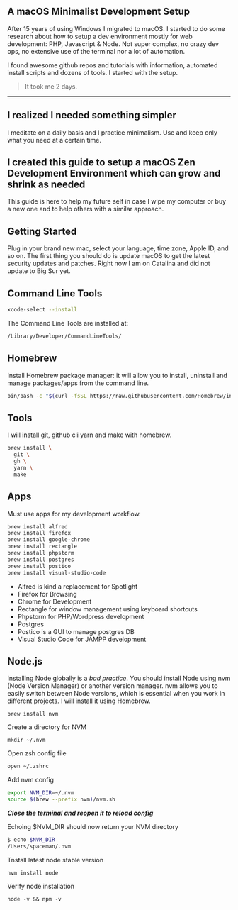 ## A macOS Minimalist Development Setup

After 15 years of using Windows I migrated to macOS. I started to do some research about how to setup a dev environment mostly for web development: PHP, Javascript & Node. Not super complex, no crazy dev ops, no extensive use of the terminal nor a lot of automation.

I found awesome github repos and tutorials with information, automated install scripts and dozens of tools. 
I started with the setup.

> It took me 2 days.  

---

## I realized I needed something simpler

I meditate on a daily basis and I practice minimalism. Use and keep only what you need at a certain time.

## I created this guide to setup a macOS Zen Development Environment which can grow and shrink as needed
This guide is here to help my future self in case I wipe my computer or buy a new one and to help others with a similar approach. 

## Getting Started
Plug in your brand new mac, select your language, time zone, Apple ID, and so on. The first thing you should do is update macOS to get the latest security updates and patches. Right now I am on Catalina and did not update to Big Sur yet.
## Command Line Tools
```bash
xcode-select --install
```

The Command Line Tools are installed at:
```bash
/Library/Developer/CommandLineTools/
```

## Homebrew
Install Homebrew package manager: it will allow you to install, uninstall and manage packages/apps from the command line.

```bash
bin/bash -c "$(curl -fsSL https://raw.githubusercontent.com/Homebrew/install/master/install.sh)" 
```

## Tools
I will install git, github cli yarn and make with homebrew.

```bash
brew install \
  git \
  gh \
  yarn \
  make
```

## Apps
Must use apps for my development workflow. 
```bash
brew install alfred  
brew install firefox 
brew install google-chrome 
brew install rectangle 
brew install phpstorm
brew install postgres 
brew install postico 
brew install visual-studio-code
```

- Alfred is kind a replacement for Spotlight
- Firefox for Browsing
- Chrome for Development
- Rectangle for window management using keyboard shortcuts
- Phpstorm for PHP/Wordpress development
- Postgres
- Postico is a GUI to manage postgres DB
- Visual Studio Code for JAMPP development

## Node.js
Installing Node globally is a *bad practice*. You should install Node using nvm (Node Version Manager) or another version manager. nvm allows you to easily switch between Node versions, which is essential when you work in different projects. 
I will install it using Homebrew.

```
brew install nvm
```

Create a directory for NVM

```
mkdir ~/.nvm
```

Open zsh config file

```bash
open ~/.zshrc
```

Add nvm config
```bash
export NVM_DIR=~/.nvm
source $(brew --prefix nvm)/nvm.sh
```

***Close the terminal and reopen it to reload config***

Echoing $NVM_DIR should now return your NVM directory

```bash
$ echo $NVM_DIR
/Users/spaceman/.nvm
```

Tnstall latest node stable version
```
nvm install node
```

Verify node installation

```
node -v && npm -v
```
